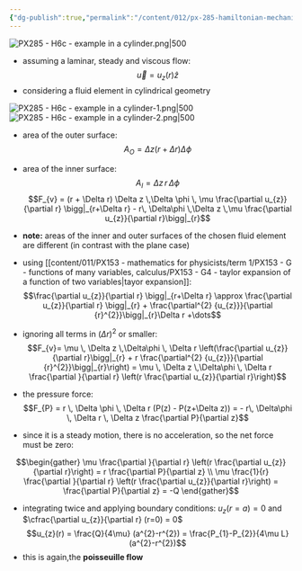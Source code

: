 ```yaml
---
{"dg-publish":true,"permalink":"/content/012/px-285-hamiltonian-mechanics-and-fluid-dynamics/term-2-fluid-dynamics/h-introduction-to-fluids/px-285-h6c-example-in-a-cylinder/","noteIcon":"1","created":"2025-08-27T13:15:24.158+01:00","updated":"2025-01-17T12:34:26.000+00:00"}
---
```


![PX285 - H6c - example in a cylinder.png|500](/img/user/pics/PX285%20-%20H6c%20-%20example%20in%20a%20cylinder.png)
- assuming a laminar, steady and viscous flow:
$$\vec u = u_{z}(r)\hat z$$
- considering a fluid element in cylindrical geometry

![PX285 - H6c - example in a cylinder-1.png|500](/img/user/pics/PX285%20-%20H6c%20-%20example%20in%20a%20cylinder-1.png)
![PX285 - H6c - example in a cylinder-2.png|500](/img/user/pics/PX285%20-%20H6c%20-%20example%20in%20a%20cylinder-2.png)
- area of the outer surface:
$$A_{O} = \Delta z (r + \Delta r) \Delta \phi$$
- area of the inner surface:
$$A_{I} = \Delta z \,r\, \Delta \phi$$
$$F_{v} = (r + \Delta r) \Delta z \,\Delta \phi \, \mu \frac{\partial u_{z}}{\partial r} \bigg|_{r+\Delta r} - r\, \Delta\phi \,\Delta z \,\mu \frac{\partial u_{z}}{\partial r}\bigg|_{r}$$
- **note:** areas of the inner and outer surfaces of the chosen fluid element are different (in contrast with the plane case)
- using [[content/011/PX153 - mathematics for physicists/term 1/PX153 - G - functions of many variables, calculus/PX153 - G4 - taylor expansion of a function of two variables\|tayor expansion]]:
$$\frac{\partial u_{z}}{\partial r} \bigg|_{r+\Delta r} \approx  \frac{\partial u_{z}}{\partial r} \bigg|_{r} + \frac{\partial^{2} {u_{z}}}{\partial {r}^{2}}\bigg|_{r}\Delta r +\dots$$
- ignoring all terms in $(\Delta r)^{2}$ or smaller:
$$F_{v}= \mu \, \Delta z \,\Delta\phi \, \Delta r \left(\frac{\partial u_{z}}{\partial r}\bigg|_{r} + r \frac{\partial^{2} {u_{z}}}{\partial {r}^{2}}\bigg|_{r}\right) = \mu \, \Delta z \,\Delta\phi \, \Delta r  \frac{\partial }{\partial r} \left(r \frac{\partial u_{z}}{\partial r}\right)$$

- the pressure force:
$$F_{P} = r \, \Delta \phi \, \Delta r (P(z) - P(z+\Delta z)) = - r\, \Delta\phi \, \Delta r \, \Delta z \frac{\partial P}{\partial z}$$

- since it is a steady motion, there is no acceleration, so the net force must be zero:

$$\begin{gather}
\mu   \frac{\partial }{\partial r} \left(r \frac{\partial u_{z}}{\partial r}\right) = r \frac{\partial P}{\partial z} \\
\mu \frac{1}{r} \frac{\partial }{\partial r} \left(r \frac{\partial u_{z}}{\partial r}\right) = \frac{\partial P}{\partial z} = -Q
\end{gather}$$

- integrating twice and applying boundary conditions: $u_{z}(r= a) = 0$ and $\cfrac{\partial u_{z}}{\partial r} (r=0) = 0$
$$u_{z}(r) = \frac{Q}{4\mu} (a^{2}-r^{2}) = \frac{P_{1}-P_{2}}{4\mu L}(a^{2}-r^{2})$$
- this is again,the **poisseuille flow**